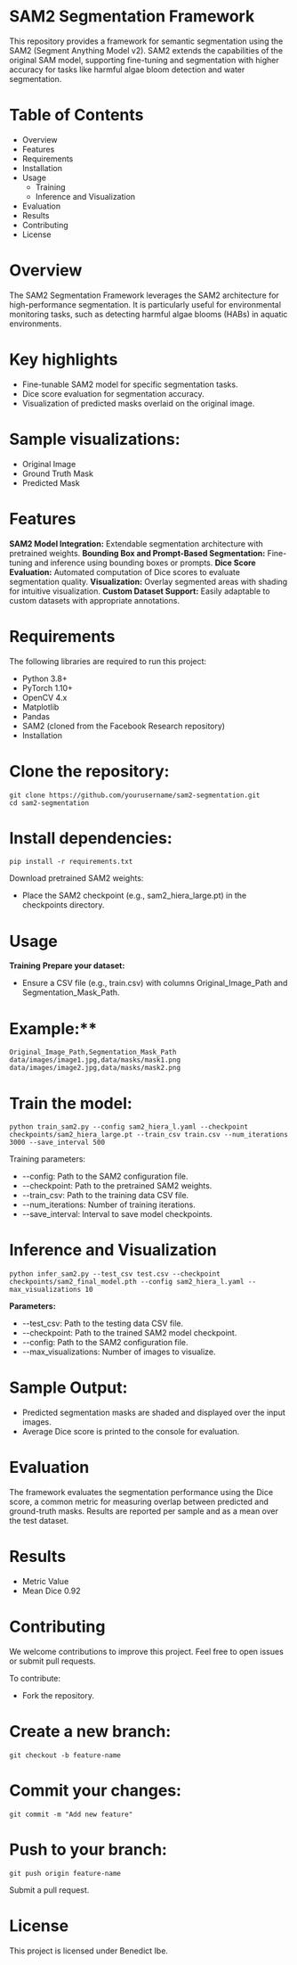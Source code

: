 # SAM2 Segmentation Framework

This repository provides a framework for semantic segmentation using the SAM2 (Segment Anything Model v2). SAM2 extends the capabilities of the original SAM model, supporting fine-tuning and segmentation with higher accuracy for tasks like harmful algae bloom detection and water segmentation.


# Table of Contents
 - Overview
 - Features
 - Requirements
 - Installation
 - Usage
    - Training
    - Inference and Visualization
 - Evaluation
 - Results
 - Contributing
 - License

# Overview
The SAM2 Segmentation Framework leverages the SAM2 architecture for high-performance segmentation. It is particularly useful for environmental monitoring tasks, such as detecting harmful algae blooms (HABs) in aquatic environments.

# Key highlights
 - Fine-tunable SAM2 model for specific segmentation tasks.
 - Dice score evaluation for segmentation accuracy.
 - Visualization of predicted masks overlaid on the original image.

# Sample visualizations:
- Original Image
- Ground Truth Mask
- Predicted Mask

# Features
**SAM2 Model Integration:** Extendable segmentation architecture with pretrained weights.
**Bounding Box and Prompt-Based Segmentation:** Fine-tuning and inference using bounding boxes or prompts.
**Dice Score Evaluation:** Automated computation of Dice scores to evaluate segmentation quality.
**Visualization:** Overlay segmented areas with shading for intuitive visualization.
**Custom Dataset Support:** Easily adaptable to custom datasets with appropriate annotations.

# Requirements
The following libraries are required to run this project:

 - Python 3.8+
 - PyTorch 1.10+
 - OpenCV 4.x
 - Matplotlib
 - Pandas
 - SAM2 (cloned from the Facebook Research repository)
 - Installation

# Clone the repository:
    git clone https://github.com/yourusername/sam2-segmentation.git
    cd sam2-segmentation

# Install dependencies:
    pip install -r requirements.txt

Download pretrained SAM2 weights:
 - Place the SAM2 checkpoint (e.g., sam2_hiera_large.pt) in the checkpoints directory.

# Usage
**Training**
**Prepare your dataset:**
 - Ensure a CSV file (e.g., train.csv) with columns Original_Image_Path and Segmentation_Mask_Path.

# Example:**
    Original_Image_Path,Segmentation_Mask_Path
    data/images/image1.jpg,data/masks/mask1.png
    data/images/image2.jpg,data/masks/mask2.png

# Train the model:
    python train_sam2.py --config sam2_hiera_l.yaml --checkpoint checkpoints/sam2_hiera_large.pt --train_csv train.csv --num_iterations 3000 --save_interval 500

Training parameters:

 - --config: Path to the SAM2 configuration file.
 - --checkpoint: Path to the pretrained SAM2 weights.
 - --train_csv: Path to the training data CSV file.
 - --num_iterations: Number of training iterations.
 - --save_interval: Interval to save model checkpoints.

# Inference and Visualization
    python infer_sam2.py --test_csv test.csv --checkpoint checkpoints/sam2_final_model.pth --config sam2_hiera_l.yaml --max_visualizations 10

**Parameters:**
 - --test_csv: Path to the testing data CSV file.
 - --checkpoint: Path to the trained SAM2 model checkpoint.
 - --config: Path to the SAM2 configuration file.
 - --max_visualizations: Number of images to visualize.

# Sample Output:
 - Predicted segmentation masks are shaded and displayed over the input images.
 - Average Dice score is printed to the console for evaluation.

# Evaluation
The framework evaluates the segmentation performance using the Dice score, a common metric for measuring overlap between predicted and ground-truth masks. Results are reported per sample and as a mean over the test dataset.

# Results
 - Metric	Value
 - Mean Dice	0.92


# Contributing
We welcome contributions to improve this project. Feel free to open issues or submit pull requests.

To contribute:
 - Fork the repository.
# Create a new branch:
    git checkout -b feature-name

# Commit your changes:
    git commit -m "Add new feature"

# Push to your branch:
    git push origin feature-name

Submit a pull request.

# License
This project is licensed under Benedict Ibe.
